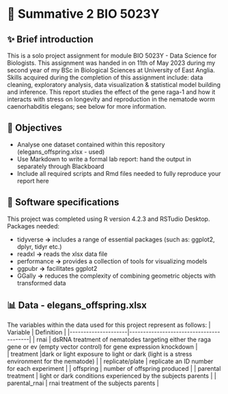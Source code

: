 # :blossom:  Summative 2 BIO 5023Y


## ✨ Brief introduction
This is a solo project assignment for module BIO 5023Y - Data Science for Biologists. This assignment was handed in on 11th of May 2023 during my second year of my BSc in Biological Sciences at University of East Anglia. Skills acquired during the completion of this assignment include:  data cleaning, exploratory analysis, data visualization & statistical model building and inference.
This report studies the effect of the gene raga-1 and how it interacts with stress on longevity and reproduction in the nematode worm caenorhabditis elegans; see below for more information.


## 🎯 Objectives
-  Analyse one dataset contained within this repository (elegans_offspring.xlsx - used)
-  Use Markdown to write a formal lab report: hand the output in separately through Blackboard
-  Include all required scripts and Rmd files needed to fully reproduce your report here


## :round_pushpin:  Software specifications
This project was completed using R version 4.2.3 and RSTudio Desktop. Packages needed:
-  tidyverse **→** includes a range of essential packages (such as: ggplot2, dplyr, tidyr etc.)
-  readxl **→** reads the xlsx data file
-  performance **→** provides a collection of tools for visualizing models
-  ggpubr **→** facilitates ggplot2
-  GGally **→** reduces the complexity of combining geometric objects with transformed data


## :bar_chart:	Data - elegans_offspring.xlsx
The variables within the data used for this project represent as follows:
| Variable            | Definition                              |
|---------------------|-----------------------------------------|
| rnai            | dsRNA treatment of nematodes targeting either the raga gene or ev (empty vector control) for gene expression knockdown |                      
| treatment        |dark or light exposure to light or dark (light is a stress environment for the nematode)          |
| replicate/plate       | replicate an ID number for each experiment       |
| offspring | number of offspring produced |
| parental treatment      | light or dark conditions experienced by the subjects parents            |
| parental_rnai       | rnai treatment of the subjects parents |             

